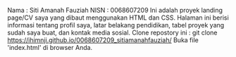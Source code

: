 Nama : Siti Amanah Fauziah
NISN : 0068607209
Ini adalah proyek landing page/CV saya yang dibaut menggunakan HTML dan CSS. Halaman ini berisi informasi tentang profil saya, latar belakang pendidikan, tabel proyek yang sudah saya buat, dan kontak media sosial.
Clone repostory ini :
git clone https://ihimnji.github.io/0068607209_sitiamanahfauziah/
Buka file 'index.html' di browser Anda. 
